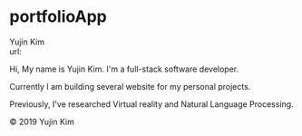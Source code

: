 # portfolioApp

Yujin Kim <br>
url: <br>

Hi, My name is Yujin Kim. I'm a full-stack software developer. 

Currently I am building several website for my personal projects.

Previously, I've researched Virtual reality and Natural Language Processing. 

© 2019 Yujin Kim
